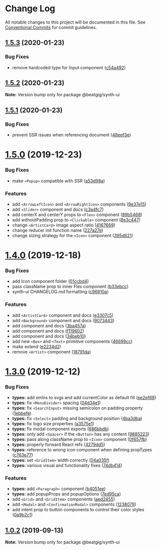 # Change Log

All notable changes to this project will be documented in this file.
See [Conventional Commits](https://conventionalcommits.org) for commit guidelines.

## [1.5.3](https://github.com/beatgig/synth/compare/@beatgig/synth-ui@1.5.2...@beatgig/synth-ui@1.5.3) (2020-01-23)


### Bug Fixes

* remove hardcoded type for Input component ([c54a492](https://github.com/beatgig/synth/commit/c54a492dd436bd644dfee6727d3975c96046d706))





## [1.5.2](https://github.com/beatgig/synth/compare/@beatgig/synth-ui@1.5.1...@beatgig/synth-ui@1.5.2) (2020-01-23)

**Note:** Version bump only for package @beatgig/synth-ui





## [1.5.1](https://github.com/beatgig/synth/compare/@beatgig/synth-ui@1.5.0...@beatgig/synth-ui@1.5.1) (2020-01-23)


### Bug Fixes

* prevent SSR issues when referencing document ([48eef3e](https://github.com/beatgig/synth/commit/48eef3e8ca4183914f7c262cb87187fc87f075c9))





# [1.5.0](https://github.com/beatgig/synth/compare/@beatgig/synth-ui@1.4.0...@beatgig/synth-ui@1.5.0) (2019-12-23)


### Bug Fixes

* make `<Popup>` compatible with SSR ([a53d98a](https://github.com/beatgig/synth/commit/a53d98a3deabb52054a9e333bb516aef223bd5c9))


### Features

* add `<ArrowLeftIcon>` and `<ArrowRightIcon>` components ([9e37e15](https://github.com/beatgig/synth/commit/9e37e15e6d418839792bb7297104b1008222774b))
* add `<Slider>` component and docs ([c3a4fc7](https://github.com/beatgig/synth/commit/c3a4fc729ee84c47bf54cd59dae2fd39784fe48f))
* add centerX and centerY props to `<Flex>` component ([89b5468](https://github.com/beatgig/synth/commit/89b54689d65e896141bc9564116b56e9a4561c6f))
* add withoutPadding prop to `<Clickable>` component ([8e3c447](https://github.com/beatgig/synth/commit/8e3c4479a63b1d233e15cde55be4ea7eb157878d))
* change `<ArtistCard>` image aspect ratio ([4167669](https://github.com/beatgig/synth/commit/41676699aa1ac1178d5992581d5824f34b340ccb))
* change reducer init function name ([227a27e](https://github.com/beatgig/synth/commit/227a27e4a627e4ca12b2408427892240cce50db4))
* change sizing strategy for the `<Icon>` component ([395d621](https://github.com/beatgig/synth/commit/395d621e97ee0b9da485ad68e7e1e82fcf61a243))





# [1.4.0](https://github.com/beatgig/synth/compare/@beatgig/synth-ui@1.3.0...@beatgig/synth-ui@1.4.0) (2019-12-18)


### Bug Fixes

* add Icon component folder ([01ccbd4](https://github.com/beatgig/synth/commit/01ccbd4b8e4da04d7cbc624f7d03e59aa26b4c5b))
* pass className prop to inner Flex component ([b33ebcc](https://github.com/beatgig/synth/commit/b33ebcc7b5805f84bb8e4a194db48ca7334587b1))
* synth-ui CHANGELOG.md formatting ([c96910a](https://github.com/beatgig/synth/commit/c96910ac0e057b6211422e4ec2231ad3c677e793))


### Features

* add `<ArtistCard>` component and docs ([e3307c5](https://github.com/beatgig/synth/commit/e3307c5c36c18be6cf531cf7d9a3d35087b7621b))
* add `<Background>` component and docs ([9073443](https://github.com/beatgig/synth/commit/9073443b2d6bcce568079d7783fe556e5682a3b8))
* add <AspectRatio> component and docs ([3ba457a](https://github.com/beatgig/synth/commit/3ba457adbbc8250106b9fbb03869b46c75f85588))
* add <Box> component and docs ([f119602](https://github.com/beatgig/synth/commit/f119602707d6bb4b7afe48030dd33e3d4285a1a7))
* add <Rating> component and docs ([34beb10](https://github.com/beatgig/synth/commit/34beb1021f373fbe971c11903f61e6f04bd0af9c))
* add new `<Box>` and `<Text>` primitive components ([46699cc](https://github.com/beatgig/synth/commit/46699ccbe3d310cc3f6ad4a966bb35307a1729ee))
* make <GridItem> extend <Flex> ([e2234d2](https://github.com/beatgig/synth/commit/e2234d2468043bf74a88519a5030e92dadd8cf38))
* remove `<Artist>` component ([18791da](https://github.com/beatgig/synth/commit/18791da0e16634b2bc1cbd14ea72664f4c458063))





# [1.3.0](https://github.com/beatgig/synth/compare/@beatgig/synth-ui@1.2.0...@beatgig/synth-ui@1.3.0) (2019-12-12)


### Bug Fixes

* **types:** add xmlns to svgs and add currentColor as default fill ([ee2ef68](https://github.com/beatgig/synth/commit/ee2ef68))
* **types:** fix `<MenuDivider>` spacing ([04d34e1](https://github.com/beatgig/synth/commit/04d34e1))
* **types:** fix `<SearchInput>` missing semicolon on padding property ([1ebbefe](https://github.com/beatgig/synth/commit/1ebbefe))
* **types:** fix `<Select>` padding and background position ([4ba3dba](https://github.com/beatgig/synth/commit/4ba3dba))
* **types:** fix logo size properties ([a3575e1](https://github.com/beatgig/synth/commit/a3575e1))
* **types:** fix modal component exports ([686bbdb](https://github.com/beatgig/synth/commit/686bbdb))
* **types:** only add `<Spacer>` if the `<Button>` has any content ([9885223](https://github.com/beatgig/synth/commit/9885223))
* **types:** pass along className prop to `<Icon>` component ([0f657fb](https://github.com/beatgig/synth/commit/0f657fb))
* **types:** properly forward React refs ([4279dd5](https://github.com/beatgig/synth/commit/4279dd5))
* **types:** reference to wrong icon component when defining propTypes ([c763e77](https://github.com/beatgig/synth/commit/c763e77))
* **types:** set `<GridItem>` width correctly ([04a035f](https://github.com/beatgig/synth/commit/04a035f))
* **types:** various visual and functionality fixes ([74db414](https://github.com/beatgig/synth/commit/74db414))


### Features

* **types:** add `<Paragraph>` component ([b4051ee](https://github.com/beatgig/synth/commit/b4051ee))
* **types:** add popupProps and popupOptions ([7ed95ca](https://github.com/beatgig/synth/commit/7ed95ca))
* add `<Grid>` and `<GridItem>` components ([aed2455](https://github.com/beatgig/synth/commit/aed2455))
* add `<Modal>` and `<ConfirmationModal>` components ([1238079](https://github.com/beatgig/synth/commit/1238079))
* add intent prop to button components to control their color styles ([0a9b2c1](https://github.com/beatgig/synth/commit/0a9b2c1))





## [1.0.2](https://github.com/beatgig/synth/compare/@beatgig/synth-ui@1.0.1...@beatgig/synth-ui@1.0.2) (2019-09-13)

**Note:** Version bump only for package @beatgig/synth-ui
